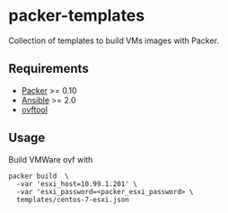 packer-templates
================

Collection of templates to build VMs images with Packer.

Requirements
------------

- [Packer](https://www.packer.io/)    >= 0.10
- [Ansible](https://www.ansible.com/) >= 2.0
- [ovftool](https://www.vmware.com/support/developer/ovf/)

Usage
-----

Build VMWare ovf with

    packer build  \
      -var 'esxi_host=10.99.1.201' \
      -var 'esxi_password=<packer_esxi_password> \
      templates/centos-7-esxi.json
